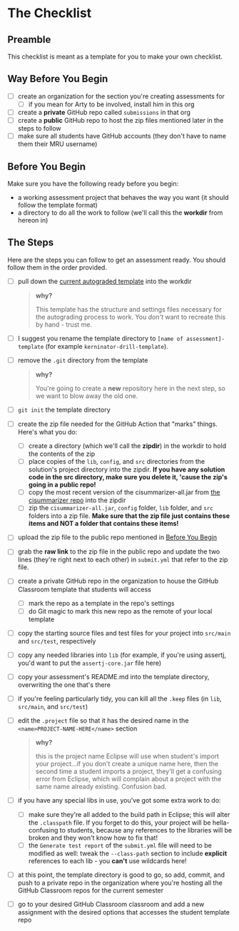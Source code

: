 # The Checklist

## Preamble

This checklist is meant as a template for you to make your own checklist.

## Way Before You Begin

- [ ] create an organization for the section you're creating assessments for
  - [ ]  if you mean for Arty to be involved, install him in this org
- [ ] create a **private** GitHub repo called `submissions` in that org
- [ ] create a **public** GitHub repo to host the zip files mentioned later in the steps to follow
- [ ] make sure all students have GitHub accounts (they don't have to name them their MRU username)

## Before You Begin

Make sure you have the following ready before you begin:

- a working assessment project that behaves the way you want (it should follow the template format)
- a directory to do all the work to follow (we'll call this the **workdir** from hereon in)

## The Steps

Here are the steps you can follow to get an assessment ready. You should follow them in the order provided.

- [ ] pull down the [current autograded template](https://github.com/jpratt-mru/starting-autograded-template/settings) into the workdir

  > **why?**
  >
  > This template has the structure and settings files necessary for the autograding process to work. You _don't_ want to recreate this by hand - trust me.
- [ ] I suggest you rename the template directory to `[name of assessment]-template` (for example `kerninator-drill-template`).
- [ ] remove the `.git` directory from the template

  > **why?**
  >
  > You're going to create a **new** repository here in the next step, so we want to blow away the old one.

- [ ] `git init` the template directory

- [ ] create the zip file needed for the GitHub Action that "marks" things. Here's what you do:
  - [ ] create a directory (which we'll call the **zipdir**) in the workdir to hold the contents of the zip
  - [ ] place copies of the `lib`, `config`, and `src` directories from the solution's project directory into the zipdir. **If you have any solution code in the src directory, make sure you delete it, 'cause the zip's going in a public repo!**
  - [ ] copy the most recent version of the cisummarizer-all.jar from [the cisummarizer repo](https://github.com/jpratt-mru/cisummarizer) into the zipdir
  - [ ] zip the `cisummarizer-all.jar`, `config` folder, `lib` folder, and `src` folders into a zip file. **Make sure that the zip file just contains these items and NOT a folder that contains these items!**
- [ ] upload the zip file to the public repo mentioned in [Before You Begin](#before-you-begin)
- [ ] grab the **raw link** to the zip file in the public repo and update the two lines (they're right next to each other) in `submit.yml` that refer to the zip file.

- [ ] create a private GitHub repo in the organization to house the GitHub Classroom template that students will access
  - [ ] mark the repo as a template in the repo's settings
  - [ ] do Git magic to mark this new repo as the remote of your local template

- [ ] copy the starting source files and test files for your project into `src/main` and `src/test`, respectively
- [ ] copy any needed libraries into `lib` (for example, if you're using assertj, you'd want to put the `assertj-core.jar` file here)
- [ ] copy your assessment's README.md into the template directory, overwriting the one that's there
- [ ] if you're feeling particularly tidy, you can kill all the `.keep` files (in `lib`, `src/main`, and `src/test`)
- [ ] edit the `.project` file so that it has the desired name in the `<name>PROJECT-NAME-HERE</name>` section

  > **why?**
  >
  > this is the project name Eclipse will use when student's import your project...if you don't create a unique name here, then the second time a student imports a project, they'll get a confusing error from Eclipse, which will complain about a project with the same name already existing. Confusion bad.

- [ ] if you have any special libs in use, you've got some extra work to do:
  - [ ] make sure they're all added to the build path in Eclipse; this will alter the `.classpath` file. If you forget to do this, your project will be hella-confusing to students, because any references to the libraries will be broken and they won't know how to fix that!
  - [ ] the `Generate test report` of the `submit.yml` file will need to be modified as well: tweak the `--class-path` section to include **explicit** references to each lib - you **can't** use wildcards here!

- [ ] at this point, the template directory is good to go, so add, commit, and push to a private repo in the organization where you're hosting all the GitHub Classroom repos for the current semester


- [ ] go to your desired GitHub Classroom classroom and add a new assignment with the desired options that accesses the student template repo